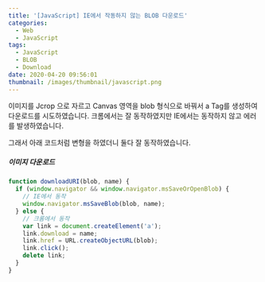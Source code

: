 ```yaml
---
title: '[JavaScript] IE에서 작동하지 않는 BLOB 다운로드'
categories:
  - Web
  - JavaScript
tags:
  - JavaScript
  - BLOB
  - Download
date: 2020-04-20 09:56:01
thumbnail: /images/thumbnail/javascript.png
---
```


이미지를 Jcrop 으로 자르고 Canvas 영역을 blob 형식으로 바꿔서 a Tag를 생성하여 다운로드를 시도하였습니다. 크롬에서는 잘 동작하였지만 IE에서는 동작하지 않고 에러를 발생하였습니다.

그래서 아래 코드처럼 변형을 하였더니 둘다 잘 동작하였습니다.

##### 이미지 다운로드

```js
function downloadURI(blob, name) {
  if (window.navigator && window.navigator.msSaveOrOpenBlob) {
    // IE에서 동작
    window.navigator.msSaveBlob(blob, name);
  } else {
    // 크롬에서 동작
    var link = document.createElement('a');
    link.download = name;
    link.href = URL.createObjectURL(blob);
    link.click();
    delete link;
  }
}
```
